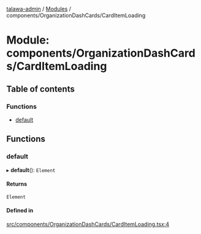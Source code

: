 [talawa-admin](../README.md) / [Modules](../modules.md) / components/OrganizationDashCards/CardItemLoading

# Module: components/OrganizationDashCards/CardItemLoading

## Table of contents

### Functions

- [default](components_OrganizationDashCards_CardItemLoading.md#default)

## Functions

### default

▸ **default**(): `Element`

#### Returns

`Element`

#### Defined in

[src/components/OrganizationDashCards/CardItemLoading.tsx:4](https://github.com/pateldivyesh1323/talawa-admin/blob/f5c4099/src/components/OrganizationDashCards/CardItemLoading.tsx#L4)
